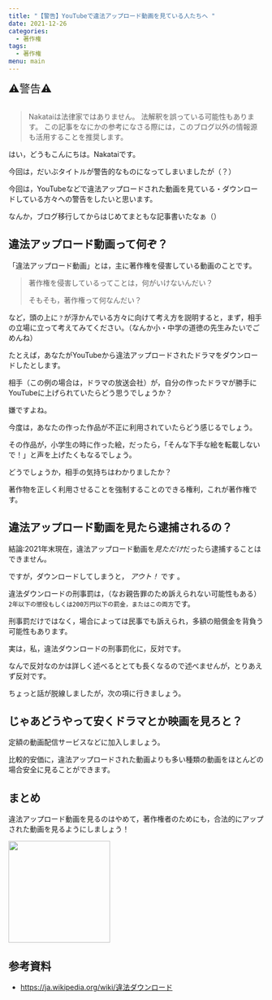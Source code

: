 ```yaml
---
title: "【警告】YouTubeで違法アップロード動画を見ている人たちへ "
date: 2021-12-26
categories:
  - 著作権
tags:
  - 著作権
menu: main
---
```


<span style="font-size: 150%" color="red">
⚠警告⚠ <br>
</span><br>

> Nakataiは法律家ではありません。
> 法解釈を誤っている可能性もあります。
> この記事をなにかの参考になさる際には，このブログ以外の情報源も活用することを推奨します。

はい，どうもこんにちは。Nakataiです。

今回は，だいぶタイトルが警告的なものになってしまいましたが（？）

今回は，YouTubeなどで違法アップロードされた動画を見ている・ダウンロードしている方々への警告をしたいと思います。

なんか，ブログ移行してからはじめてまともな記事書いたなぁ（）

## 違法アップロード動画って何ぞ？

「違法アップロード動画」とは，主に著作権を侵害している動画のことです。

> 著作権を侵害しているってことは，何がいけないんだい？
>
> そもそも，著作権って何なんだい？

など，頭の上に`？`が浮かんでいる方々に向けて考え方を説明すると，まず，相手の立場に立って考えてみてください。（なんか小・中学の道徳の先生みたいでごめんね）

たとえば，あなたがYouTubeから違法アップロードされたドラマをダウンロードしたとします。

相手（この例の場合は，ドラマの放送会社）が，自分の作ったドラマが勝手にYouTubeに上げられていたらどう思うでしょうか？

嫌ですよね。

今度は，あなたの作った作品が不正に利用されていたらどう感じるでしょう。

その作品が，小学生の時に作った絵，だったら，「そんな下手な絵を転載しないで！」と声を上げたくもなるでしょう。

どうでしょうか，相手の気持ちはわかりましたか？

著作物を正しく利用させることを強制することのできる権利，これが著作権です。

## 違法アップロード動画を見たら逮捕されるの？

結論:2021年末現在，違法アップロード動画を*見ただけ*だったら逮捕することはできません。

ですが，ダウンロードしてしまうと， *アウト！* です 。

違法ダウンロードの刑事罰は，（なお親告罪のため訴えられない可能性もある）`2年以下の懲役もしくは200万円以下の罰金，またはこの両方`です。

刑事罰だけではなく，場合によっては民事でも訴えられ，多額の賠償金を背負う可能性もあります。

実は，私，違法ダウンロードの刑事罰化に，反対です。

なんで反対なのかは詳しく述べるととても長くなるので述べませんが，とりあえず反対です。

ちょっと話が脱線しましたが，次の項に行きましょう。

## じゃあどうやって安くドラマとか映画を見ろと？

定額の動画配信サービスなどに加入しましょう。

比較的安価に，違法アップロードされた動画よりも多い種類の動画をほとんどの場合安全に見ることができます。

## まとめ

違法アップロード動画を見るのはやめて，著作権者のためにも，合法的にアップされた動画を見るようにしましょう！

<img src="https://cdn.nakatai.ga/img/sign.webp" width="200">

## 参考資料

- <https://ja.wikipedia.org/wiki/違法ダウンロード>

<Disqus>
